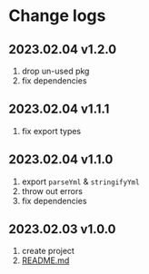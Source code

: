# Change logs

## 2023.02.04 v1.2.0

1. drop un-used pkg
2. fix dependencies

## 2023.02.04 v1.1.1

1. fix export types

## 2023.02.04 v1.1.0

1. export `parseYml` & `stringifyYml`
2. throw out errors
3. fix dependencies

## 2023.02.03 v1.0.0

1. create project
2. [README.md](./README.md)
